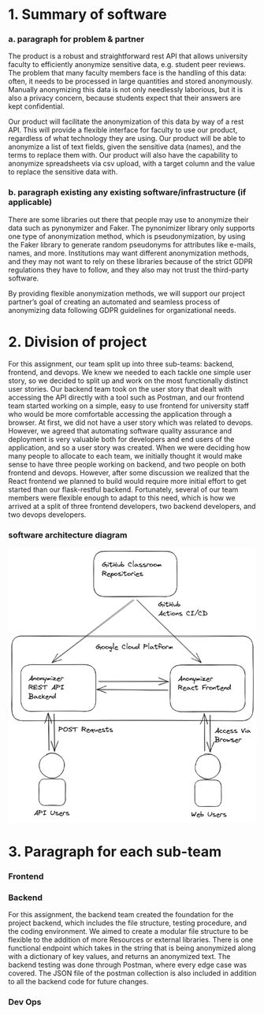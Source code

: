 # 1. Summary of software

### a. paragraph for problem & partner

The product is a robust and straightforward rest API that allows university faculty to efficiently anonymize sensitive data, e.g. student peer reviews. The problem that many faculty members face is the handling of this data: often, it needs to be processed in large quantities and stored anonymously. Manually anonymizing this data is not only needlessly laborious, but it is also a privacy concern, because students expect that their answers are kept confidential.

Our product will facilitate the anonymization of this data by way of a rest API. This will provide a flexible interface for faculty to use our product, regardless of what technology they are using. Our product will be able to anonymize a list of text fields, given the sensitive data (names), and the terms to replace them with. Our product will also have the capability to anonymize spreadsheets via csv upload, with a target column and the value to replace the sensitive data with.

### b. paragraph existing any existing software/infrastructure (if applicable)

There are some libraries out there that people may use to anonymize their data such as pynonymizer and Faker. The pynonimizer library only supports one type of anonymization method, which is pseudonymization, by using the Faker library to generate random pseudonyms for attributes like e-mails, names, and more. Institutions  may want different anonymization methods, and they may not want to rely on these libraries because of the strict GDPR regulations they have to follow, and they also may not trust the third-party software.

By providing flexible anonymization methods, we will support our project partner’s goal of creating an automated and seamless process of anonymizing data following GDPR guidelines for organizational needs.

# 2. Division of project

For this assignment, our team split up into three sub-teams: backend, frontend, and devops. We knew we needed to each tackle one simple user story, so we decided to split up and work on the most functionally distinct user stories. Our backend team took on the user story that dealt with accessing the API directly with a tool such as Postman, and our frontend team started working on a simple, easy to use frontend for university staff who would be more comfortable accessing the application through a browser. At first, we did not have a user story which was related to devops. However, we agreed that automating software quality assurance and deployment is very valuable both for developers and end users of the application, and so a user story was created. When we were deciding how many people to allocate to each team, we initially thought it would make sense to have three people working on backend, and two people on both frontend and devops. However, after some discussion we realized that the React frontend we planned to build would require more initial effort to get started than our flask-restful backend. Fortunately, several of our team members were flexible enough to adapt to this need, which is how we arrived at a split of three frontend developers, two backend developers, and two devops developers.

### software architecture diagram

![diagram](images/software-arch-diag.png)

# 3. Paragraph for each sub-team

### Frontend

### Backend

For this assignment, the backend team created the foundation for the project backend, which includes the file structure, testing procedure, and the coding environment. We aimed to create
a modular file structure to be flexible to the addition of more Resources or external libraries.
There is one functional endpoint which takes in the string that is being anonymized along with a dictionary of key values, and returns an anonymized text. 
The backend testing was done through Postman, where every edge case was covered. The JSON file of the postman collection is also included in addition to all the backend code for future changes.


### Dev Ops


